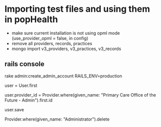 # Importing test files and using them in popHealth

- make sure current installation is not using opml mode (use_provider_opml = false, in config)
- remove all providers, records, practices
- mongo import v3_providers, v3_practices, v3_records

## rails console

rake admin:create_admin_account RAILS_ENV=production

user = User.first

user.provider_id = Provider.where(given_name: "Primary Care Office of the Future - Admin").first.id

user.save

Provider.where(given_name: "Administrator").delete
